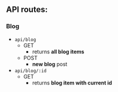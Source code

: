 ## API routes:

### Blog

* `api/blog`
  * GET
    * returns **all blog items**
  * POST
    * **new blog** post
* `api/blog/:id`
  * GET
    * returns **blog item with current id**